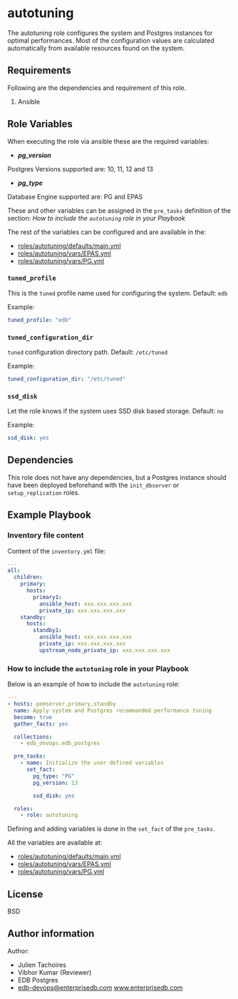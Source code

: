 # autotuning

The autotuning role configures the system and Postgres instances for optimal
performances. Most of the configuration values are calculated automatically
from available resources found on the system.

## Requirements

Following are the dependencies and requirement of this role.
  1. Ansible

## Role Variables

When executing the role via ansible these are the required variables:

  * ***pg_version***

  Postgres Versions supported are: 10, 11, 12 and 13

  * ***pg_type***

  Database Engine supported are: PG and EPAS

These and other variables can be assigned in the `pre_tasks` definition of the
section: *How to include the `autotuning` role in your Playbook*

The rest of the variables can be configured and are available in the:

  * [roles/autotuning/defaults/main.yml](./defaults/main.yml)
  * [roles/autotuning/vars/EPAS.yml](./vars/EPAS.yml)
  * [roles/autotuning/vars/PG.yml](./vars/PG.yml)


### `tuned_profile`

This is the `tuned` profile name used for configuring the system. Default: `edb`

Example:
```yaml
tuned_profile: "edb"
```

### `tuned_configuration_dir`

`tuned` configuration directory path. Default: `/etc/tuned`

Example:
```yaml
tuned_configuration_dir: "/etc/tuned"
```

### `ssd_disk`

Let the role knows if the system uses SSD disk based storage. Default: `no`

Example:
```yaml
ssd_disk: yes
```

## Dependencies

This role does not have any dependencies, but a Postgres instance should have
been deployed beforehand with the `init_dbserver` or `setup_replication` roles.

## Example Playbook

### Inventory file content

Content of the `inventory.yml` file:
```yaml
---
all:
  children:
    primary:
      hosts:
        primary1:
          ansible_host: xxx.xxx.xxx.xxx
          private_ip: xxx.xxx.xxx.xxx
    standby:
      hosts:
        standby1:
          ansible_host: xxx.xxx.xxx.xxx
          private_ip: xxx.xxx.xxx.xxx
          upstream_node_private_ip: xxx.xxx.xxx.xxx
```

### How to include the `autotuning` role in your Playbook

Below is an example of how to include the `autotuning` role:
```yaml
---
- hosts: pemserver,primary,standby
  name: Apply system and Postgres recommanded performance tuning
  become: true
  gather_facts: yes

  collections:
    - edb_devops.edb_postgres

  pre_tasks:
    - name: Initialize the user defined variables
      set_fact:
        pg_type: "PG"
        pg_version: 13

        ssd_disk: yes

  roles:
    - role: autotuning
```

Defining and adding variables is done in the `set_fact` of the `pre_tasks`.

All the variables are available at:

  * [roles/autotuning/defaults/main.yml](./defaults/main.yml)
  * [roles/autotuning/vars/EPAS.yml](./vars/EPAS.yml)
  * [roles/autotuning/vars/PG.yml](./vars/PG.yml)

## License

BSD

## Author information

Author:

  * Julien Tachoires
  * Vibhor Kumar (Reviewer)
  * EDB Postgres
  * edb-devops@enterprisedb.com www.enterprisedb.com
